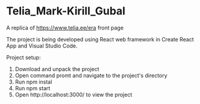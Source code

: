 # Telia_Mark-Kirill_Gubal
A replica of https://www.telia.ee/era front page

The project is being developed using React web framework in Create React App and Visual Studio Code.

Project setup:
1. Download and unpack the project
2. Open command promt and navigate to the project's directory
3. Run npm instal
4. Run npm start
5. Open http://localhost:3000/ to view the project
